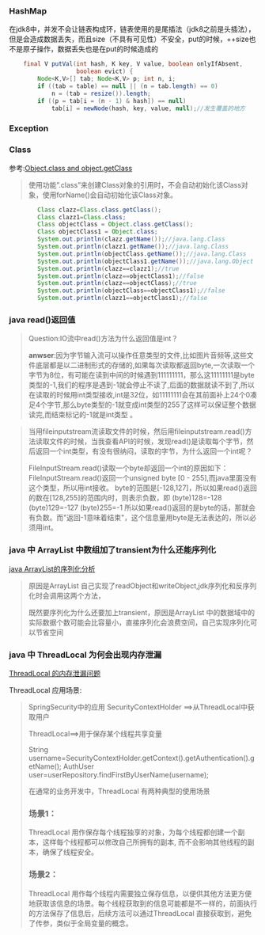 ### HashMap

在jdk8中，并发不会让链表构成环，链表使用的是尾插法（jdk8之前是头插法），但是会造成数据丢失，而且size（不具有可见性）不安全，put的时候，++size也不是原子操作，数据丢失也是在put的时候造成的

```java
    final V putVal(int hash, K key, V value, boolean onlyIfAbsent,
                   boolean evict) {
        Node<K,V>[] tab; Node<K,V> p; int n, i;
        if ((tab = table) == null || (n = tab.length) == 0)
            n = (tab = resize()).length;
        if ((p = tab[i = (n - 1) & hash]) == null)
            tab[i] = newNode(hash, key, value, null);//发生覆盖的地方
```



### Exception

### Class

参考:[Object.class and object.getClass](https://blog.csdn.net/xiaokang123456kao/article/details/72859765)

> 使用功能”.class”来创建Class对象的引用时，不会自动初始化该Class对象，使用forName()会自动初始化该Class对象。

```java
        Class clazz=Class.class.getClass();
        Class clazz1=Class.class;
        Class objectClass = Object.class.getClass();
        Class objectClass1 = Object.class;
        System.out.println(clazz.getName());//java.lang.Class
        System.out.println(clazz1.getName());//java.lang.Class
        System.out.println(objectClass.getName());//java.lang.Class
        System.out.println(objectClass1.getName());//java.lang.Object
        System.out.println(clazz==clazz1);//true
        System.out.println(clazz==objectClass1);//false
        System.out.println(clazz==objectClass);//true
        System.out.println(objectClass==objectClass1);//false
        System.out.println(clazz1==objectClass1);//false
```

### java read()返回值

> Question:IO流中read()方法为什么返回值是int？
>
> **anwser**:因为字节输入流可以操作任意类型的文件,比如图片音频等,这些文件底层都是以二进制形式的存储的,如果每次读取都返回byte,一次读取一个字节为8位，有可能在读到中间的时候遇到111111111，那么这11111111是byte类型的-1,我们的程序是遇到-1就会停止不读了,后面的数据就读不到了,所以在读取的时候用int类型接收,int是32位，如11111111会在其前面补上24个0凑足4个字节,那么byte类型的-1就变成int类型的255了这样可以保证整个数据读完,而结束标记的-1就是int类型 。

> 当用fileinputstream流读取文件的时候，然后用fileinputstream.read()方法读取文件的时候，当我查看API的时候，发现read()是读取每个字节，然后返回一个int类型，有没有很纳闷，读取的字节，为什么返回一个int呢？
>
> FileInputStream.read()读取一个byte却返回一个int的原因如下：
> FileInputStream.read()返回一个unsigned byte [0 - 255],而java里面没有这个类型，所以用int接收。
> byte的范围是[-128,127]，所以如果read()返回的数在[128,255]的范围内时，则表示负数，即
> (byte)128=-128
> (byte)129=-127
> (byte)255=-1
> 所以如果read()返回的是byte的话，那就会有负数。而"返回-1意味着结束"，这个信息量用byte是无法表达的，所以必须用int。

### java 中 ArrayList 中数组加了transient为什么还能序列化

[java ArrayList的序列化分析](https://www.cnblogs.com/vinozly/p/5171227.html)

> 原因是ArrayList 自己实现了readObject和writeObject,jdk序列化和反序列化时会调用这两个方法，
>
> 既然要序列化为什么还要加上transient，原因是ArrayList 中的数据域中的实际数据个数可能会比容量小，直接序列化会浪费空间，自己实现序列化可以节省空间

### java 中 ThreadLocal 为何会出现内存泄漏

[ThreadLocal 的内存泄漏问题](https://zhuanlan.zhihu.com/p/102571059)

ThreadLocal  应用场景:

> SpringSecurity中的应用 SecurityContextHolder ==>从ThreadLocal中获取用户
>
> ThreadLocal==>用于保存某个线程共享变量
>
> String username=SecurityContextHolder.getContext().getAuthentication().getName();
> AuthUser user=userRepository.findFirstByUserName(username);
>
> 在通常的业务开发中，ThreadLocal 有两种典型的使用场景
>
> ### 场景1：
>
> ThreadLocal 用作保存每个线程独享的对象，为每个线程都创建一个副本，这样每个线程都可以修改自己所拥有的副本, 而不会影响其他线程的副本，确保了线程安全。
>
> ### 场景2：
>
> ThreadLocal 用作每个线程内需要独立保存信息，以便供其他方法更方便地获取该信息的场景。每个线程获取到的信息可能都是不一样的，前面执行的方法保存了信息后，后续方法可以通过ThreadLocal 直接获取到，避免了传参，类似于全局变量的概念。





